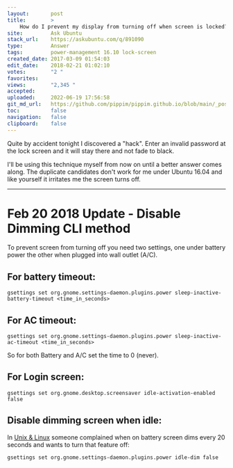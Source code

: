 ```yaml
---
layout:       post
title:        >
    How do I prevent my display from turning off when screen is locked?
site:         Ask Ubuntu
stack_url:    https://askubuntu.com/q/891090
type:         Answer
tags:         power-management 16.10 lock-screen
created_date: 2017-03-09 01:54:03
edit_date:    2018-02-21 01:02:10
votes:        "2 "
favorites:    
views:        "2,345 "
accepted:     
uploaded:     2022-06-19 17:56:58
git_md_url:   https://github.com/pippim/pippim.github.io/blob/main/_posts/2017/2017-03-09-How-do-I-prevent-my-display-from-turning-off-when-screen-is-locked_.md
toc:          false
navigation:   false
clipboard:    false
---
```


Quite by accident tonight I discovered a "hack". Enter an invalid password at the lock screen and it will stay there and not fade to black.

I'll be using this technique myself from now on until a better answer comes along. The duplicate candidates don't work for me under Ubuntu 16.04 and like yourself it irritates me the screen turns off.


----------

# Feb 20 2018 Update - Disable Dimming CLI method

To prevent screen from turning off you need two settings, one under battery power the other when plugged into wall outlet (A/C).

## For battery timeout:

``` 
gsettings set org.gnome.settings-daemon.plugins.power sleep-inactive-battery-timeout <time_in_seconds>
```

## For AC timeout:

``` 
gsettings set org.gnome.settings-daemon.plugins.power sleep-inactive-ac-timeout <time_in_seconds>
```

So for both Battery and A/C set the time to 0 (never).

## For Login screen:

``` 
gsettings set org.gnome.desktop.screensaver idle-activation-enabled false
```

## Disable dimming screen when idle:

In [Unix & Linux][2] someone complained when on battery screen dims every 20 seconds and wants to turn that feature off:

``` 
gsettings set org.gnome.settings-daemon.plugins.power idle-dim false
```

  [2]: https://unix.stackexchange.com/questions/257329/laptop-screen-dims-after-20-seconds-cannot-change-that/258886
